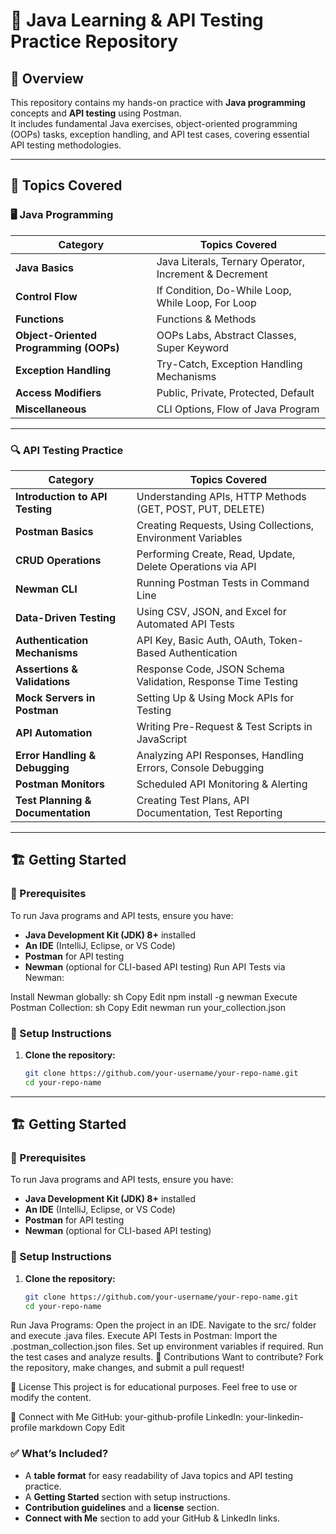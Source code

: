 # 📌 Java Learning & API Testing Practice Repository

## 🚀 Overview
This repository contains my hands-on practice with **Java programming** concepts and **API testing** using Postman.  
It includes fundamental Java exercises, object-oriented programming (OOPs) tasks, exception handling, and API test cases, covering essential API testing methodologies.

---

## 📂 Topics Covered

### 🖥️ Java Programming

| **Category**         | **Topics Covered** |
|----------------------|--------------------------------------------------|
| **Java Basics**      | Java Literals, Ternary Operator, Increment & Decrement |
| **Control Flow**     | If Condition, Do-While Loop, While Loop, For Loop |
| **Functions**        | Functions & Methods |
| **Object-Oriented Programming (OOPs)** | OOPs Labs, Abstract Classes, Super Keyword |
| **Exception Handling** | Try-Catch, Exception Handling Mechanisms |
| **Access Modifiers** | Public, Private, Protected, Default |
| **Miscellaneous**    | CLI Options, Flow of Java Program |

---

### 🔍 API Testing Practice

| **Category**                  | **Topics Covered** |
|--------------------------------|-------------------|
| **Introduction to API Testing** | Understanding APIs, HTTP Methods (GET, POST, PUT, DELETE) |
| **Postman Basics**             | Creating Requests, Using Collections, Environment Variables |
| **CRUD Operations**            | Performing Create, Read, Update, Delete Operations via API |
| **Newman CLI**                 | Running Postman Tests in Command Line |
| **Data-Driven Testing**        | Using CSV, JSON, and Excel for Automated API Tests |
| **Authentication Mechanisms**  | API Key, Basic Auth, OAuth, Token-Based Authentication |
| **Assertions & Validations**   | Response Code, JSON Schema Validation, Response Time Testing |
| **Mock Servers in Postman**    | Setting Up & Using Mock APIs for Testing |
| **API Automation**             | Writing Pre-Request & Test Scripts in JavaScript |
| **Error Handling & Debugging** | Analyzing API Responses, Handling Errors, Console Debugging |
| **Postman Monitors**           | Scheduled API Monitoring & Alerting |
| **Test Planning & Documentation** | Creating Test Plans, API Documentation, Test Reporting |

---

## 🏗️ Getting Started

### 🔧 Prerequisites
To run Java programs and API tests, ensure you have:
- **Java Development Kit (JDK) 8+** installed
- **An IDE** (IntelliJ, Eclipse, or VS Code)
- **Postman** for API testing
- **Newman** (optional for CLI-based API testing)
Run API Tests via Newman:

Install Newman globally:
sh
Copy
Edit
npm install -g newman
Execute Postman Collection:
sh
Copy
Edit
newman run your_collection.json

### 🚀 Setup Instructions
1. **Clone the repository:**
   ```sh
   git clone https://github.com/your-username/your-repo-name.git
   cd your-repo-name

---

## 🏗️ Getting Started

### 🔧 Prerequisites
To run Java programs and API tests, ensure you have:
- **Java Development Kit (JDK) 8+** installed
- **An IDE** (IntelliJ, Eclipse, or VS Code)
- **Postman** for API testing
- **Newman** (optional for CLI-based API testing)

### 🚀 Setup Instructions
1. **Clone the repository:**
   ```sh
   git clone https://github.com/your-username/your-repo-name.git
   cd your-repo-name
Run Java Programs:
Open the project in an IDE.
Navigate to the src/ folder and execute .java files.
Execute API Tests in Postman:
Import the .postman_collection.json files.
Set up environment variables if required.
Run the test cases and analyze results.
📢 Contributions
Want to contribute? Fork the repository, make changes, and submit a pull request!

📜 License
This project is for educational purposes. Feel free to use or modify the content.

🔗 Connect with Me
GitHub: your-github-profile
LinkedIn: your-linkedin-profile
markdown
Copy
Edit

### ✅ What’s Included?
- A **table format** for easy readability of Java topics and API testing practice.
- A **Getting Started** section with setup instructions.
- **Contribution guidelines** and a **license** section.
- **Connect with Me** section to add your GitHub & LinkedIn links.

